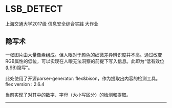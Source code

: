 # LSB_DETECT

上海交通大学2017级 信息安全综合实践 大作业

## 隐写术

一张图片由大量像素组成。但人眼对于颜色的细微差异辨识度并不高。通过改变RGB属性的低位，可以实现在人眼无法洞察的前提下写入信息。此即为“低有效位(LSB)隐写”。

此处使用了开源parser-generator: flex&bison，作为提取出内容的检测工具。flex version : 2.6.4

当前实现了对其中的数字、字母（大小写区分）的检测和提取。

---



